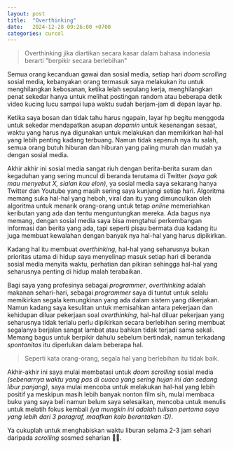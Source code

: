 ```yaml
---
layout: post
title:  "Overthinking"
date:   2024-12-28 09:26:00 +0700
categories: curcol
---
```

> Overthinking jika diartikan secara kasar dalam bahasa indonesia berarti "berpikir secara berlebihan"

Semua orang kecanduan gawai dan sosial media, setiap hari *doom scrolling* sosial media, kebanyakan orang termasuk saya melakukan itu untuk menghilangkan kebosanan, ketika lelah sepulang kerja, menghilangkan penat sekedar hanya untuk melihat postingan random atau beberapa detik video kucing lucu sampai lupa waktu sudah berjam-jam di depan layar hp.

Ketika saya bosan dan tidak tahu harus ngapain, layar hp begitu menggoda untuk sekedar mendapatkan asupan *dopamin* untuk kesenangan sesaat, waktu yang harus nya digunakan untuk melakukan dan memikirkan hal-hal yang lebih penting kadang terbuang. Namun tidak sepenuh nya itu salah, semua orang butuh hiburan dan hiburan yang paling murah dan mudah ya dengan sosial media.

Akhir akhir ini sosial media sangat riuh dengan berita-berita suram dan kegaduhan yang sering muncul di beranda terutama di Twitter *(saya gak mau menyebut X, sialan kau elon)*, ya sosial media saya sekarang hanya Twitter dan Youtube yang masih sering saya kunjungi setiap hari. Algoritma memang suka hal-hal yang heboh, viral dan itu yang dimunculkan oleh algoritma untuk menarik orang-orang untuk tetap *online* memeriahkan keributan yang ada dan tentu menguntungkan mereka. Ada bagus nya memang, dengan sosial media saya bisa mengtahui perkembangan informasi dan berita yang ada, tapi seperti pisau bermata dua kadang itu juga membuat kewalahan dengan banyak nya hal-hal yang harus dipikirkan. 

Kadang hal itu membuat *overthinking*, hal-hal yang seharusnya bukan prioritas utama di hidup saya menyelinap masuk setiap hari di beranda sosial media menyita waktu, perhatian dan pikiran sehingga hal-hal yang seharusnya penting di hidup malah terabaikan.

Bagi saya yang profesinya sebagai *programmer*, *overthinking* adalah makanan sehari-hari, sebagai *programmer* saya di tuntut untuk selalu memikirkan segala kemungkinan yang ada dalam sistem yang dikerjakan. Namun kadang saya kesulitan untuk memisahkan antara pekerjaan dan kehidupan diluar pekerjaan soal *overthinking*, hal-hal diluar pekerjaan yang seharusnya tidak terlalu perlu dipikirkan secara berlebihan sering membuat segalanya berjalan sangat lambat atau bahkan tidak terjadi sama sekali. Memang bagus untuk berpikir dahulu sebelum bertindak, namun terkadang *spontanitas* itu diperlukan dalam beberapa hal.

> Seperti kata orang-orang, segala hal yang berlebihan itu tidak baik.

Akhir-akhir ini saya mulai membatasi untuk *doom scrolling* sosial media *(sebenarnya waktu yang pas di cuaca yang sering hujan ini dan sedang libur panjang)*, saya mulai mencoba untuk melakukan hal-hal yang lebih positif ya meskipun masih lebih banyak nonton film sih, mulai membaca buku yang saya beli namun belum saya selesaikan, mencoba untuk menulis untuk melatih fokus kembali *(ya mungkin ini adalah tulisan pertama saya yang lebih dari 3 paragraf, maafkan kalo berantakan :D)*. 

Ya cukuplah untuk menghabiskan waktu liburan selama 2-3 jam sehari daripada *scrolling* sosmed seharian ✌🏼.